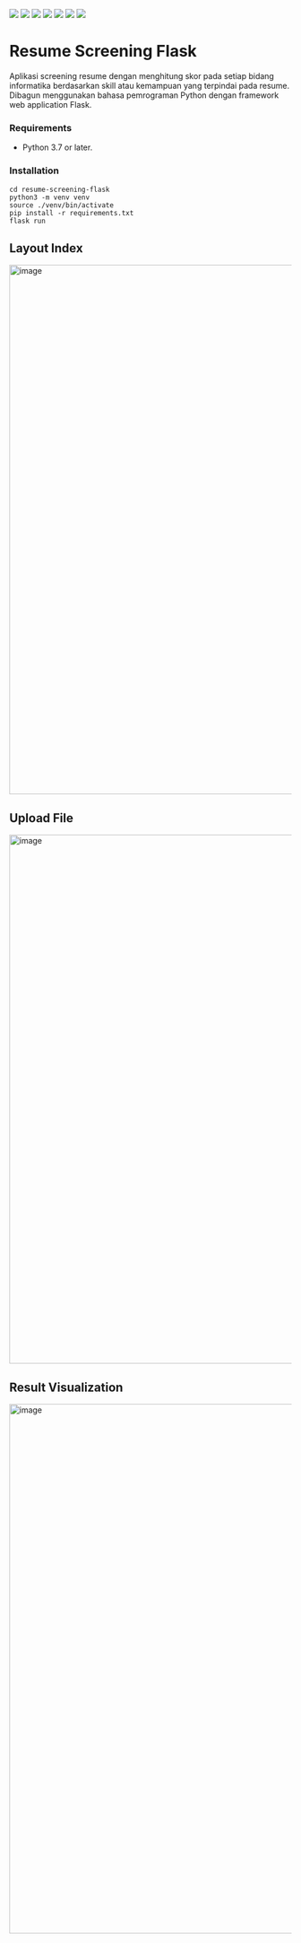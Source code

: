 ![](https://img.shields.io/github/license/regiapriandi012/resume-screening-flask)
![](https://github.com/regiapriandi012/resume-screening-flask/actions/workflows/main.yml/badge.svg)
![](https://github.com/regiapriandi012/resume-screening-flask/actions/workflows/python-app.yml/badge.svg)
![](https://github.com/regiapriandi012/resume-screening-flask/actions/workflows/codeql.yml/badge.svg)
![](https://github.com/regiapriandi012/resume-screening-flask/actions/workflows/dependency-review.yml/badge.svg)
![](https://github.com/regiapriandi012/resume-screening-flask/actions/workflows/docker-image.yml/badge.svg)
![](https://github.com/regiapriandi012/resume-screening-flask/actions/workflows/docker-publish.yml/badge.svg)

# Resume Screening Flask
Aplikasi screening resume dengan menghitung skor pada setiap bidang informatika berdasarkan skill atau kemampuan yang terpindai pada resume. Dibagun menggunakan bahasa pemrograman Python dengan framework web application Flask.

### Requirements

- Python 3.7 or later.

### Installation

```
cd resume-screening-flask
python3 -m venv venv  
source ./venv/bin/activate  
pip install -r requirements.txt  
flask run
```

## Layout Index
<img width="944" alt="image" src="https://user-images.githubusercontent.com/69528812/186494152-2f64f6a5-9f30-41c3-a3ba-f767e64613db.png">

## Upload File
<img width="943" alt="image" src="https://user-images.githubusercontent.com/69528812/186494254-64d3ea58-1e68-4760-8617-158363369a4d.png">

## Result Visualization
<img width="944" alt="image" src="https://user-images.githubusercontent.com/69528812/186494373-bc9e2286-1f1c-4a71-8c88-9f8bcf61ad96.png">
